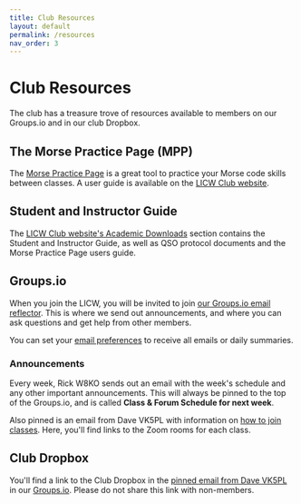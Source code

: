 ```yaml
---
title: Club Resources
layout: default
permalink: /resources
nav_order: 3
---
```


# Club Resources


The club has a treasure trove of resources available to members on our Groups.io and in our club Dropbox.


## The Morse Practice Page (MPP)

The [Morse Practice Page](https://longislandcw.github.io/morsebrowser/) is a great tool to practice your Morse code skills between classes. A user guide is available on the [LICW Club website](https://longislandcwclub.org/academic-downloads/).


## Student and Instructor Guide

The [LICW Club website's Academic Downloads](https://longislandcwclub.org/academic-downloads/) section contains the Student and Instructor Guide, as well as QSO protocol documents and the Morse Practice Page users guide.


## Groups.io

When you join the LICW, you will be invited to join [our Groups.io email reflector](https://groups.io/g/LongIslandCWClub/topics). This is where we send out announcements, and where you can ask questions and get help from other members.

You can set your [email preferences](https://groups.io/g/LongIslandCWClub/editsub) to receive all emails or daily summaries. 

### Announcements

Every week, Rick W8KO sends out an email with the week's schedule and any other important announcements. This will always be pinned to the top of the Groups.io, and is called **Class & Forum Schedule for next week**.

Also pinned is an email from Dave VK5PL with information on [how to join classes](https://groups.io/g/LongIslandCWClub/topic/how_to_join_classes/99048520). Here, you'll find links to the Zoom rooms for each class.


## Club Dropbox

You'll find a link to the Club Dropbox in the [pinned email from Dave VK5PL](https://groups.io/g/LongIslandCWClub/topic/how_to_join_classes/99048520) in our [Groups.io](https://groups.io/g/LongIslandCWClub/topics). Please do not share this link with non-members.
